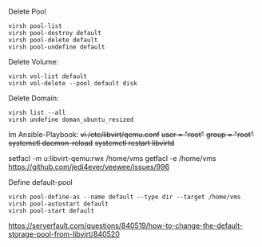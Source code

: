 Delete Pool

```
virsh pool-list
virsh pool-destroy default
virsh pool-delete default
virsh pool-undefine default
```

Delete Volume:
```
virsh vol-list default
virsh vol-delete --pool default disk
```

Delete Domain:
```
virsh list --all
virsh undefine doman_ubuntu_resized
```


Im Ansible-Playbook:
~~vi /etc/libvirt/qemu.conf~~
~~user = "root"~~
~~group = "root"~~
~~systemctl daemon-reload~~
~~systemctl restart libvirtd~~

setfacl -m u:libvirt-qemu:rwx /home/vms
getfacl -e /home/vms
https://github.com/jedi4ever/veewee/issues/996

Define default-pool
```
virsh pool-define-as --name default --type dir --target /home/vms
virsh pool-autostart default
virsh pool-start default
```
https://serverfault.com/questions/840519/how-to-change-the-default-storage-pool-from-libvirt/840520